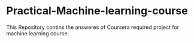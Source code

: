 # Practical-Machine-learning-course
This Repository contins the answeres of Coursera required project for machine learning course.
